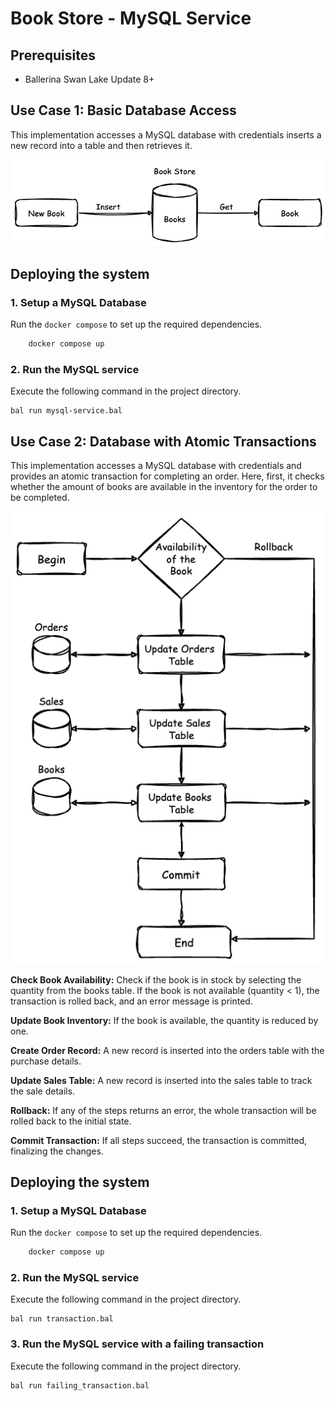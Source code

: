 # Book Store - MySQL Service

## Prerequisites

- Ballerina Swan Lake Update 8+

## Use Case 1: Basic Database Access

This implementation accesses a MySQL database with credentials inserts a new record into a table and then retrieves it.

![Database Access](./resources/db_access.png)

## Deploying the system

### 1. Setup a MySQL Database

Run the `docker compose` to set up the required dependencies.

```sh
    docker compose up
```

### 2. Run the MySQL service

Execute the following command in the project directory.

```ballerina
bal run mysql-service.bal
```

## Use Case 2: Database with Atomic Transactions

This implementation accesses a MySQL database with credentials and provides an atomic transaction for completing an order. Here, first, it checks whether the amount of books are available in the inventory for the order to be completed.

![Database with Atomic Transactions](./resources/transaction.png)

**Check Book Availability:** Check if the book is in stock by selecting the quantity from the books table. If the book is not available (quantity < 1), the transaction is rolled back, and an error message is printed.

**Update Book Inventory:** If the book is available, the quantity is reduced by one.

**Create Order Record:** A new record is inserted into the orders table with the purchase details.

**Update Sales Table:** A new record is inserted into the sales table to track the sale details.

**Rollback:** If any of the steps returns an error, the whole transaction will be rolled back to the initial state.

**Commit Transaction:** If all steps succeed, the transaction is committed, finalizing the changes.

## Deploying the system

### 1. Setup a MySQL Database

Run the `docker compose` to set up the required dependencies.

```sh
    docker compose up
```

### 2. Run the MySQL service

Execute the following command in the project directory.

```ballerina
bal run transaction.bal
```

### 3. Run the MySQL service with a failing transaction

Execute the following command in the project directory.

```ballerina
bal run failing_transaction.bal
```
